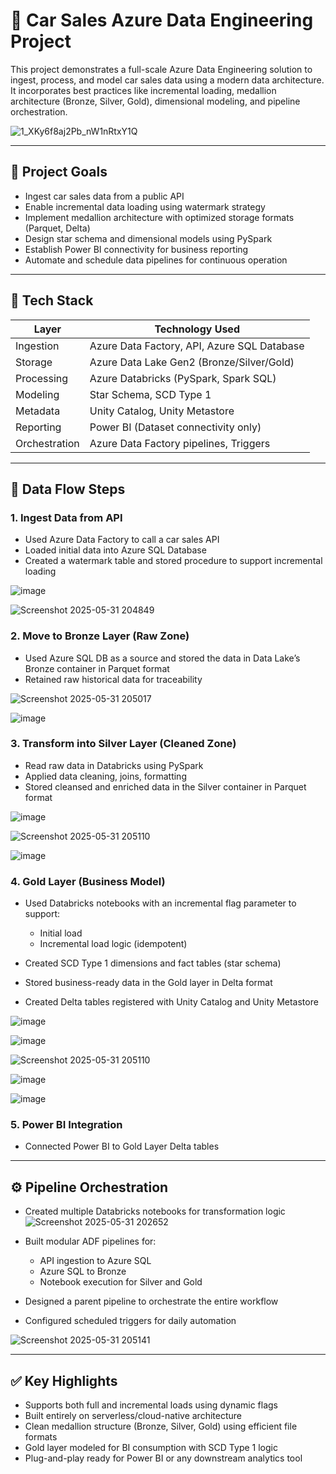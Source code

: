 # 🚗 Car Sales Azure Data Engineering Project

This project demonstrates a full-scale Azure Data Engineering solution to ingest, process, and model car sales data using a modern data architecture. It incorporates best practices like incremental loading, medallion architecture (Bronze, Silver, Gold), dimensional modeling, and pipeline orchestration.

![1_XKy6f8aj2Pb_nW1nRtxY1Q](https://github.com/user-attachments/assets/7a25733e-08b4-4acf-a33a-e2c7dc28ffe3)

---

## 📌 Project Goals

* Ingest car sales data from a public API
* Enable incremental data loading using watermark strategy
* Implement medallion architecture with optimized storage formats (Parquet, Delta)
* Design star schema and dimensional models using PySpark
* Establish Power BI connectivity for business reporting
* Automate and schedule data pipelines for continuous operation

---


## 🧰 Tech Stack

| Layer         | Technology Used                             |
| ------------- | ------------------------------------------- |
| Ingestion     | Azure Data Factory, API, Azure SQL Database |
| Storage       | Azure Data Lake Gen2 (Bronze/Silver/Gold)   |
| Processing    | Azure Databricks (PySpark, Spark SQL)       |
| Modeling      | Star Schema, SCD Type 1                     |
| Metadata      | Unity Catalog, Unity Metastore              |
| Reporting     | Power BI (Dataset connectivity only)        |
| Orchestration | Azure Data Factory pipelines, Triggers      |

---

## 🔄 Data Flow Steps

### 1. Ingest Data from API

* Used Azure Data Factory to call a car sales API
* Loaded initial data into Azure SQL Database
* Created a watermark table and stored procedure to support incremental loading

![image](https://github.com/user-attachments/assets/d741ae2d-f037-4c6a-8c6f-5b6cec7d2bcd)



![Screenshot 2025-05-31 204849](https://github.com/user-attachments/assets/fa0ad26f-ffce-4287-bb5d-a1b6767ca88e)


### 2. Move to Bronze Layer (Raw Zone)

* Used Azure SQL DB as a source and stored the data in Data Lake’s Bronze container in Parquet format
* Retained raw historical data for traceability


![Screenshot 2025-05-31 205017](https://github.com/user-attachments/assets/ef06f450-0839-4256-a6cc-7b39de82d53f)

![image](https://github.com/user-attachments/assets/d07e341d-2110-4d89-99e0-e788bebd52ef)



### 3. Transform into Silver Layer (Cleaned Zone)

* Read raw data in Databricks using PySpark
* Applied data cleaning, joins, formatting
* Stored cleansed and enriched data in the Silver container in Parquet format

![image](https://github.com/user-attachments/assets/ee0cd41b-c552-4108-98e8-bc0040d9901d)


![Screenshot 2025-05-31 205110](https://github.com/user-attachments/assets/34749db8-1c52-4465-a0c8-5600ef37a8a7)

![image](https://github.com/user-attachments/assets/e2171aa9-8cb6-4db3-8378-c23dc0b13e5d)


### 4. Gold Layer (Business Model)

* Used Databricks notebooks with an incremental flag parameter to support:

  * Initial load
  * Incremental load logic (idempotent)
* Created SCD Type 1 dimensions and fact tables (star schema)
* Stored business-ready data in the Gold layer in Delta format
* Created Delta tables registered with Unity Catalog and Unity Metastore

![image](https://github.com/user-attachments/assets/bb13e1bc-0a86-447b-a179-fd8cad3624af)

![image](https://github.com/user-attachments/assets/54e1fbc7-ac96-44f4-bdb1-70a1c8ce73f6)


![Screenshot 2025-05-31 205110](https://github.com/user-attachments/assets/cca0934b-2801-40ff-96da-f40e987ca8cf)

![image](https://github.com/user-attachments/assets/e6b5dc98-a8ef-48ec-9385-89f3920d69b3)

![image](https://github.com/user-attachments/assets/82718d6f-e3b4-4e90-ad75-0186426a7fe4)






### 5. Power BI Integration

* Connected Power BI to Gold Layer Delta tables

---

## ⚙️ Pipeline Orchestration

* Created multiple Databricks notebooks for transformation logic
![Screenshot 2025-05-31 202652](https://github.com/user-attachments/assets/c4d876b9-1762-4650-8766-38540b5b7afa)

* Built modular ADF pipelines for:

  * API ingestion to Azure SQL
  * Azure SQL to Bronze
  * Notebook execution for Silver and Gold
* Designed a parent pipeline to orchestrate the entire workflow
* Configured scheduled triggers for daily automation


![Screenshot 2025-05-31 205141](https://github.com/user-attachments/assets/45ebe294-6f3d-4ef5-ba7c-9a8dfc9783a2)

---

## ✅ Key Highlights

* Supports both full and incremental loads using dynamic flags
* Built entirely on serverless/cloud-native architecture
* Clean medallion structure (Bronze, Silver, Gold) using efficient file formats
* Gold layer modeled for BI consumption with SCD Type 1 logic
* Plug-and-play ready for Power BI or any downstream analytics tool




